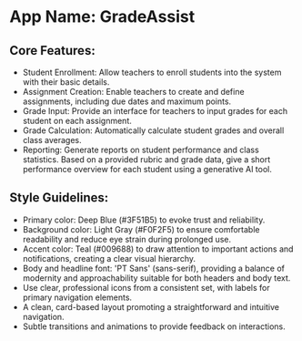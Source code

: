 # **App Name**: GradeAssist

## Core Features:

- Student Enrollment: Allow teachers to enroll students into the system with their basic details.
- Assignment Creation: Enable teachers to create and define assignments, including due dates and maximum points.
- Grade Input: Provide an interface for teachers to input grades for each student on each assignment.
- Grade Calculation: Automatically calculate student grades and overall class averages.
- Reporting: Generate reports on student performance and class statistics. Based on a provided rubric and grade data, give a short performance overview for each student using a generative AI tool.

## Style Guidelines:

- Primary color: Deep Blue (#3F51B5) to evoke trust and reliability.
- Background color: Light Gray (#F0F2F5) to ensure comfortable readability and reduce eye strain during prolonged use.
- Accent color: Teal (#009688) to draw attention to important actions and notifications, creating a clear visual hierarchy.
- Body and headline font: 'PT Sans' (sans-serif), providing a balance of modernity and approachability suitable for both headers and body text.
- Use clear, professional icons from a consistent set, with labels for primary navigation elements.
- A clean, card-based layout promoting a straightforward and intuitive navigation.
- Subtle transitions and animations to provide feedback on interactions.